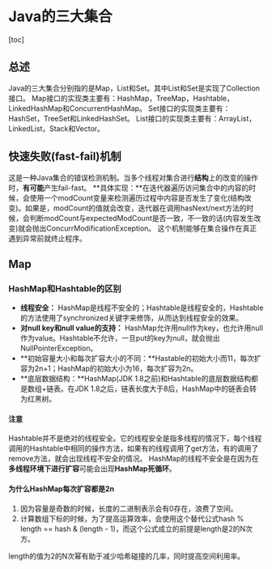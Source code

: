 # Java的三大集合

[toc]

## 总述
Java的三大集合分别指的是Map，List和Set。其中List和Set是实现了Collection接口。
Map接口的实现类主要有：HashMap，TreeMap，Hashtable，LinkedHashMap和ConcurrentHashMap。
Set接口的实现类主要有：HashSet，TreeSet和LinkedHashSet。
List接口的实现类主要有：ArrayList，LinkedList，Stack和Vector。

## 快速失败(fast-fail)机制
这是一种Java集合的错误检测机制。当多个线程对集合进行**结构**上的改变的操作时，**有可能**产生fail-fast。
**具体实现：**在迭代器遍历访问集合中的内容的时候，会使用一个modCount变量来检测遍历过程中内容是否发生了变化(结构改变)。如果是，modCount的值就会改变，迭代器在调用hasNext/next方法的时候，会判断modCount与expectedModCount是否一致，不一致的话(内容发生改变)就会抛出ConcurrModificationException。
这个机制能够在集合操作在真正遇到异常前就终止程序。

## Map
### HashMap和Hashtable的区别
- **线程安全：** HashMap是线程不安全的；Hashtable是线程安全的，Hashtable的方法使用了synchronized关键字来修饰，从而达到线程安全的效果。
- **对null key和null value的支持：** HashMap允许用null作为key，也允许用null作为value。Hashtable不允许，一旦put的key为null，就会抛出NullPointerException。
- **初始容量大小和每次扩容大小的不同：**Hastable的初始大小而11，每次扩容为2n+1；HashMap的初始大小为16，每次扩容为2n。
- **底层数据结构：**HashMap(JDK 1.8之前)和Hashtable的底层数据结构都是数组+链表。在JDK 1.8之后，链表长度大于8后，HashMap中的链表会转为红黑树。

#### 注意
Hashtable并不是绝对的线程安全。它的线程安全是指多线程的情况下，每个线程调用的Hashtable中相同的操作方法，如果有的线程调用了get方法，有的调用了remove方法，就会出现线程不安全的情况。
HashMap的线程不安全是在因为在**多线程环境下进行扩容**可能会出现**HashMap死循环**。

#### 为什么HashMap每次扩容都是2n
1. 因为容量是奇数的时候，长度的二进制表示会有0存在，浪费了空间。
2. 计算数组下标的时候，为了提高运算效率，会使用这个替代公式hash % length == hash & (length - 1)，而这个公式成立的前提是length是2的N次方。

length的值为2的N次幂有助于减少哈希碰撞的几率，同时提高空间利用率。
